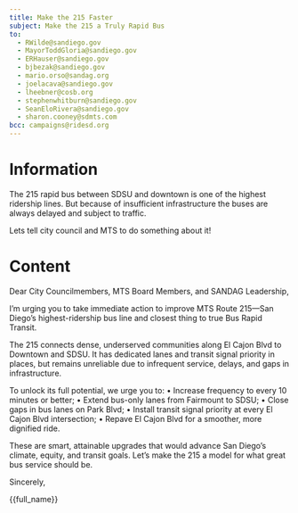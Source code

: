 ```yaml
---
title: Make the 215 Faster
subject: Make the 215 a Truly Rapid Bus
to:
  - RWilde@sandiego.gov
  - MayorToddGloria@sandiego.gov
  - ERHauser@sandiego.gov
  - bjbezak@sandiego.gov
  - mario.orso@sandag.org
  - joelacava@sandiego.gov
  - lheebner@cosb.org
  - stephenwhitburn@sandiego.gov
  - SeanEloRivera@sandiego.gov
  - sharon.cooney@sdmts.com
bcc: campaigns@ridesd.org
---
```


# Information

The 215 rapid bus between SDSU and downtown is one of the highest ridership lines. But because of insufficient infrastructure the buses are always delayed and subject to traffic.

Lets tell city council and MTS to do something about it!

# Content

Dear City Councilmembers, MTS Board Members, and SANDAG Leadership,

I’m urging you to take immediate action to improve MTS Route 215—San Diego’s highest-ridership bus line and closest thing to true Bus Rapid Transit.

The 215 connects dense, underserved communities along El Cajon Blvd to Downtown and SDSU. It has dedicated lanes and transit signal priority in places, but remains unreliable due to infrequent service, delays, and gaps in infrastructure.

To unlock its full potential, we urge you to:
• Increase frequency to every 10 minutes or better;
• Extend bus-only lanes from Fairmount to SDSU;
• Close gaps in bus lanes on Park Blvd;
• Install transit signal priority at every El Cajon Blvd intersection;
• Repave El Cajon Blvd for a smoother, more dignified ride.

These are smart, attainable upgrades that would advance San Diego’s climate, equity, and transit goals. Let’s make the 215 a model for what great bus service should be.

Sincerely,

{{full_name}}
